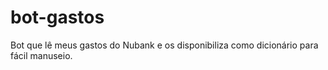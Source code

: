 # bot-gastos
Bot que lê meus gastos do Nubank e os disponibiliza como dicionário para fácil manuseio.
